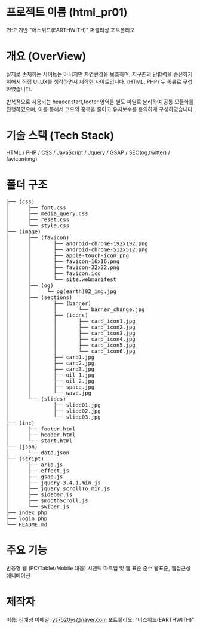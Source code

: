 # 프로젝트 이름 (html_pr01)
PHP 기반 "어스위드(EARTHWITH)" 퍼블리싱 포트폴리오

# 개요 (OverView)
실제로 존재하는 사이트는 아니지만 자연환경을 보호하며,
지구촌의 단합력을 증진하기 위해서 직접 UI,UX를 생각하면서
제작한 사이트입니다. (HTML, PHP) 두 종류로 구성하였습니다.

반복적으로 사용되는 header,start,footer 영역을 별도 파일로 분리하여
공통 모듈화를 진행하였으며, 이를 통해서 코드의 중복을 줄이고 유지보수를 
용의하게 구성하였습니다.


# 기술 스택 (Tech Stack)
HTML / PHP / CSS / JavaScript / Jquery / GSAP / SEO(og,twitter) / favicon(img)

# 폴더 구조
<pre>
├── (css)
│      ├── font.css
│      ├── media_query.css
│      ├── reset.css
│      └── style.css
├── (image)
│      ├── (favicon)
│      │       ├── android-chrome-192x192.png
│      │       ├── android-chrome-512x512.png
│      │       ├── apple-touch-icon.png
│      │       ├── favicon-16x16.png
│      │       ├── favicon-32x32.png
│      │       ├── favicon.ico
│      │       └── site.webmanifest  
│      ├── (og)
│      │     └─ og(earth)02_img.jpg
│      ├── (sections)
│      │       ├── (banner)
│      │       │       └── banner_change.jpg
│      │       ├── (icons)
│      │       │       ├── card_icon1.jpg
│      │       │       ├── card_icon2.jpg
│      │       │       ├── card_icon3.jpg
│      │       │       ├── card_icon4.jpg
│      │       │       ├── card_icon5.jpg
│      │       │       └── card_icon6.jpg
│      │       ├── card1.jpg
│      │       ├── card2.jpg
│      │       ├── card3.jpg
│      │       ├── oil_1.jpg
│      │       ├── oil_2.jpg
│      │       ├── space.jpg
│      │       └── wave.jpg
│      └── (slides)
│              ├── slide01.jpg
│              ├── slide02.jpg
│              └── slide03.jpg
├── (inc)
│      ├── footer.html
│      ├── header.html
│      └── start.html
├── (json)
│      └── data.json
├── (script)
│      ├── aria.js
│      ├── effect.js
│      ├── gsap.js
│      ├── jquery-3.4.1.min.js
│      ├── jquery.scrollTo.min.js
│      ├── sidebar.js
│      ├── smoothScroll.js
│      └── swiper.js
├── index.php
├── login.php
└── README.md
</pre> 


# 주요 기능
반응형 웹 (PC/Tablet/Mobile 대응)
시맨틱 마크업 및 웹 표준 준수
웹표준, 웹접근성
애니메이션

# 제작자
이름: 김예성
이메일: ys7520ys@naver.com
포트폴리오: "어스위드(EARTHWITH)"
